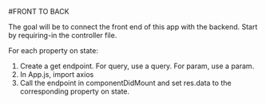 #FRONT TO BACK

The goal will be to connect the front end of this app with the backend. Start by requiring-in the controller file.

For each property on state:

1. Create a get endpoint. For query, use a query. For param, use a param.
2. In App.js, import axios
3. Call the endpoint in componentDidMount and set res.data to the corresponding property on state.